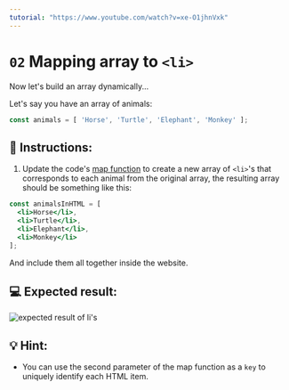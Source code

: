 ```yaml
---
tutorial: "https://www.youtube.com/watch?v=xe-O1jhnVxk"
---
```


# `02` Mapping array to `<li>`

Now let's build an array dynamically...

Let's say you have an array of animals:

```js
const animals = [ 'Horse', 'Turtle', 'Elephant', 'Monkey' ];
```

## 📝 Instructions:

1. Update the code's [map function](https://medium.com/poka-techblog/simplify-your-javascript-use-map-reduce-and-filter-bd02c593cc2d) to create a new array of `<li>`'s that corresponds to each animal from the original array, the resulting array should be something like this:

```jsx
const animalsInHTML = [
  <li>Horse</li>,
  <li>Turtle</li>,
  <li>Elephant</li>,
  <li>Monkey</li>
];
```

And include them all together inside the website.

## 💻 Expected result:

![expected result of li's](../../.learn/assets/02-1.png?raw=true)

## 💡 Hint:

+ You can use the second parameter of the map function as a `key` to uniquely identify each HTML item.
